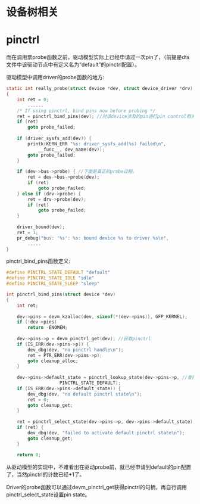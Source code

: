 # 设备树相关

# pinctrl

而在调用票probe函数之前，驱动模型实际上已经申请过一次pin了，（前提是dts文件中该驱动节点中有定义名为“default”的pinctrl配置）。

驱动模型中调用driver的probe函数的地方:

```c
static int really_probe(struct device *dev, struct device_driver *drv)
{
	int ret = 0;
        ......
	/* If using pinctrl, bind pins now before probing */
	ret = pinctrl_bind_pins(dev); //对该device涉及的pin进行pin control相关设定
	if (ret)
		goto probe_failed;
 
	if (driver_sysfs_add(dev)) {
		printk(KERN_ERR "%s: driver_sysfs_add(%s) failed\n",
			__func__, dev_name(dev));
		goto probe_failed;
	}
 
	if (dev->bus->probe) { //下面是真正的probe过程。
		ret = dev->bus->probe(dev);
		if (ret)
			goto probe_failed;
	} else if (drv->probe) {
		ret = drv->probe(dev);
		if (ret)
			goto probe_failed;
	}
 
	driver_bound(dev);
	ret = 1;
	pr_debug("bus: '%s': %s: bound device %s to driver %s\n",
        .....
}
```

pinctrl_bind_pins函数定义:

```c
#define PINCTRL_STATE_DEFAULT "default"
#define PINCTRL_STATE_IDLE "idle"
#define PINCTRL_STATE_SLEEP "sleep"
```

```c
int pinctrl_bind_pins(struct device *dev)
{
	int ret;
 
	dev->pins = devm_kzalloc(dev, sizeof(*(dev->pins)), GFP_KERNEL);
	if (!dev->pins)
		return -ENOMEM;
 
	dev->pins->p = devm_pinctrl_get(dev); //获取pinctrl 
	if (IS_ERR(dev->pins->p)) {
		dev_dbg(dev, "no pinctrl handle\n");
		ret = PTR_ERR(dev->pins->p);
		goto cleanup_alloc;
	}
 
	dev->pins->default_state = pinctrl_lookup_state(dev->pins->p, //查找这个pin的default状态
					PINCTRL_STATE_DEFAULT);
	if (IS_ERR(dev->pins->default_state)) {
		dev_dbg(dev, "no default pinctrl state\n");
		ret = 0;
		goto cleanup_get;
	}
 
	ret = pinctrl_select_state(dev->pins->p, dev->pins->default_state);  //设置pin的default状态
	if (ret) {
		dev_dbg(dev, "failed to activate default pinctrl state\n");
		goto cleanup_get;
	}
 
	return 0;
```

从驱动模型的实现中，不难看出在驱动probe前，就已经申请到default的pin配置了，当然pinctrl的计数已经+1了。

Driver的probe函数可以通过devm_pinctrl_get获得pinctrl的句柄，再自行调用pinctrl_select_state设置pin state。